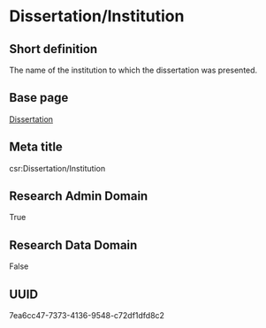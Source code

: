 # Dissertation/Institution
## Short definition
The name of the institution to which the dissertation was presented.
## Base page
[Dissertation](../Objects/Dissertation.md)
## Meta title
csr:Dissertation/Institution
## Research Admin Domain
True
## Research Data Domain
False
## UUID
7ea6cc47-7373-4136-9548-c72df1dfd8c2
